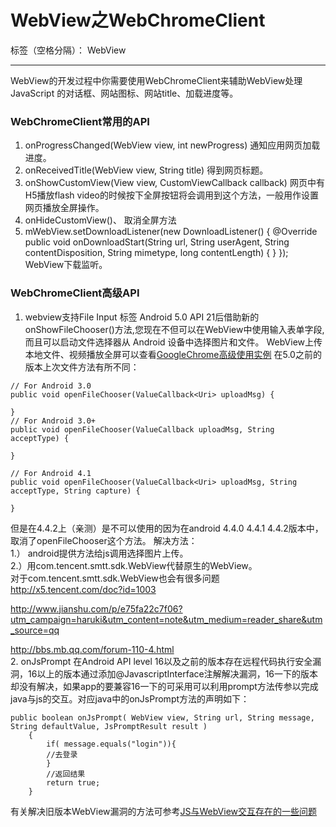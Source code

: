 ﻿# WebView之WebChromeClient

标签（空格分隔）： WebView

-------
WebView的开发过程中你需要使用WebChromeClient来辅助WebView处理 JavaScript 的对话框、网站图标、网站title、加载进度等。

### WebChromeClient常用的API

 1. onProgressChanged(WebView view, int newProgress)
    通知应用网页加载进度。
 2. onReceivedTitle(WebView view, String title)
    得到网页标题。
 3. onShowCustomView(View view, CustomViewCallback callback)
    网页中有H5播放flash video的时候按下全屏按钮将会调用到这个方法，一般用作设置网页播放全屏操作。
 4. onHideCustomView()、
    取消全屏方法
 5. mWebView.setDownloadListener(new DownloadListener() {
    @Override
    public void onDownloadStart(String url, String userAgent, String contentDisposition, String mimetype, long contentLength) {
    }
});
WebView下载监听。

### WebChromeClient高级API
 1. webview支持File Input 标签
Android 5.0 API 21后借助新的onShowFileChooser()方法,您现在不但可以在WebView中使用输入表单字段,而且可以启动文件选择器从 Android 设备中选择图片和文件。
WebView上传本地文件、视频播放全屏可以查看[GoogleChrome高级使用实例][1]
在5.0之前的版本上次文件方法有所不同：
```
// For Android 3.0
public void openFileChooser(ValueCallback<Uri> uploadMsg) {
    
}
// For Android 3.0+
public void openFileChooser(ValueCallback uploadMsg, String acceptType) {
    
}

// For Android 4.1
public void openFileChooser(ValueCallback<Uri> uploadMsg, String acceptType, String capture) {

}
```
但是在4.4.2上（亲测）是不可以使用的因为在android 4.4.0 4.4.1 4.4.2版本中，取消了openFileChooser这个方法。
解决方法：    
1.） android提供方法给js调用选择图片上传。    
2.）用com.tencent.smtt.sdk.WebView代替原生的WebView。        
对于com.tencent.smtt.sdk.WebView也会有很多问题 http://x5.tencent.com/doc?id=1003    

http://www.jianshu.com/p/e75fa22c7f06?utm_campaign=haruki&utm_content=note&utm_medium=reader_share&utm_source=qq

http://bbs.mb.qq.com/forum-110-4.html    
2. onJsPrompt
在Android API level 16以及之前的版本存在远程代码执行安全漏洞，16以上的版本通过添加@JavascriptInterface注解解决漏洞，16一下的版本却没有解决，如果app的要兼容16一下的可采用可以利用prompt方法传参以完成java与js的交互。对应java中的onJsPrompt方法的声明如下：
```
public boolean onJsPrompt( WebView view, String url, String message, String defaultValue, JsPromptResult result )
    {
        if( message.equals("login")){
        //去登录  
        }
        //返回结果
        return true;
    }
```
有关解决旧版本WebView漏洞的方法可参考[JS与WebView交互存在的一些问题][2]


  [1]: https://github.com/GoogleChrome/chromium-webview-samples
  [2]: http://www.jianshu.com/p/93cea79a2443
